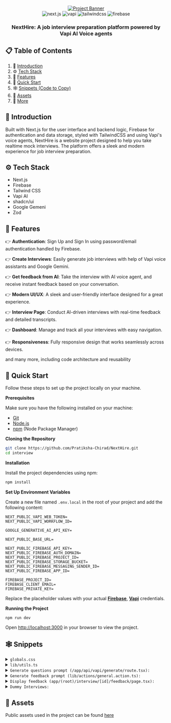<div align="center">
  <br />
    <a href="https://www.youtube.com/watch?v=8GK8R77Bd7g" target="_blank">
      <img src="https://github.com/user-attachments/assets/1c0131c7-9f2d-4e3b-b47c-9679e76d8f9a" alt="Project Banner">
    </a>
  <br />
  
  <div>
    <img src="https://img.shields.io/badge/-Next.JS-black?style=for-the-badge&logoColor=white&logo=nextdotjs&color=black" alt="next.js" />
    <img src="https://img.shields.io/badge/-Vapi-white?style=for-the-badge&color=5dfeca" alt="vapi" />
    <img src="https://img.shields.io/badge/-Tailwind_CSS-black?style=for-the-badge&logoColor=white&logo=tailwindcss&color=06B6D4" alt="tailwindcss" />
    <img src="https://img.shields.io/badge/-Firebase-black?style=for-the-badge&logoColor=white&logo=firebase&color=DD2C00" alt="firebase" />
  </div>

  <h3 align="center">NextHire: A job interview preparation platform powered by Vapi AI Voice agents</h3>

   <div align="center">
    </div>
</div>

## 📋 <a name="table">Table of Contents</a>

1. 🤖 [Introduction](#introduction)
2. ⚙️ [Tech Stack](#tech-stack)
3. 🔋 [Features](#features)
4. 🤸 [Quick Start](#quick-start)
5. 🕸️ [Snippets (Code to Copy)](#snippets)
6. 🔗 [Assets](#links)
7. 🚀 [More](#more)

## <a name="introduction">🤖 Introduction</a>

Built with Next.js for the user interface and backend logic, Firebase for authentication and data storage, styled with TailwindCSS and using Vapi's voice agents, NextHire is a website project designed to help you take realtime mock interviews. The platform offers a sleek and modern experience for job interview preparation.

## <a name="tech-stack">⚙️ Tech Stack</a>

- Next.js
- Firebase
- Tailwind CSS
- Vapi AI
- shadcn/ui
- Google Gemeni
- Zod

## <a name="features">🔋 Features</a>

👉 **Authentication**: Sign Up and Sign In using password/email authentication handled by Firebase.

👉 **Create Interviews**: Easily generate job interviews with help of Vapi voice assistants and Google Gemini.

👉 **Get feedback from AI**: Take the interview with AI voice agent, and receive instant feedback based on your conversation.

👉 **Modern UI/UX**: A sleek and user-friendly interface designed for a great experience.

👉 **Interview Page**: Conduct AI-driven interviews with real-time feedback and detailed transcripts.

👉 **Dashboard**: Manage and track all your interviews with easy navigation.

👉 **Responsiveness**: Fully responsive design that works seamlessly across devices.

and many more, including code architecture and reusability

## <a name="quick-start">🤸 Quick Start</a>

Follow these steps to set up the project locally on your machine.

**Prerequisites**

Make sure you have the following installed on your machine:

- [Git](https://git-scm.com/)
- [Node.js](https://nodejs.org/en)
- [npm](https://www.npmjs.com/) (Node Package Manager)

**Cloning the Repository**

```bash
git clone https://github.com/Pratiksha-Chirad/NextHire.git
cd interview
```

**Installation**

Install the project dependencies using npm:

```bash
npm install
```

**Set Up Environment Variables**

Create a new file named `.env.local` in the root of your project and add the following content:

```env
NEXT_PUBLIC_VAPI_WEB_TOKEN=
NEXT_PUBLIC_VAPI_WORKFLOW_ID=

GOOGLE_GENERATIVE_AI_API_KEY=

NEXT_PUBLIC_BASE_URL=

NEXT_PUBLIC_FIREBASE_API_KEY=
NEXT_PUBLIC_FIREBASE_AUTH_DOMAIN=
NEXT_PUBLIC_FIREBASE_PROJECT_ID=
NEXT_PUBLIC_FIREBASE_STORAGE_BUCKET=
NEXT_PUBLIC_FIREBASE_MESSAGING_SENDER_ID=
NEXT_PUBLIC_FIREBASE_APP_ID=

FIREBASE_PROJECT_ID=
FIREBASE_CLIENT_EMAIL=
FIREBASE_PRIVATE_KEY=
```

Replace the placeholder values with your actual **[Firebase](https://firebase.google.com/)**, **[Vapi](https://vapi.ai/?utm_source=youtube&utm_medium=video&utm_campaign=jsmastery_recruitingpractice&utm_content=paid_partner&utm_term=recruitingpractice)** credentials.

**Running the Project**

```bash
npm run dev
```

Open [http://localhost:3000](http://localhost:3000) in your browser to view the project.

## <a name="snippets">🕸️ Snippets</a>

<details>
<summary><code>globals.css</code></summary>

```css
@import "tailwindcss";

@plugin "tailwindcss-animate";

@custom-variant dark (&:is(.dark *));

@theme {
  --color-success-100: #49de50;
  --color-success-200: #42c748;
  --color-destructive-100: #f75353;
  --color-destructive-200: #c44141;

  --color-primary-100: #dddfff;
  --color-primary-200: #cac5fe;

  --color-light-100: #d6e0ff;
  --color-light-400: #6870a6;
  --color-light-600: #4f557d;
  --color-light-800: #24273a;

  --color-dark-100: #020408;
  --color-dark-200: #27282f;
  --color-dark-300: #242633;

  --font-mona-sans: "Mona Sans", sans-serif;

  --bg-pattern: url("/pattern.png");
}

:root {
  --radius: 0.625rem;
  --background: oklch(1 0 0);
  --foreground: oklch(0.145 0 0);
  --card: oklch(1 0 0);
  --card-foreground: oklch(0.145 0 0);
  --popover: oklch(1 0 0);
  --popover-foreground: oklch(0.145 0 0);
  --primary: oklch(0.205 0 0);
  --primary-foreground: oklch(0.985 0 0);
  --secondary: oklch(0.97 0 0);
  --secondary-foreground: oklch(0.205 0 0);
  --muted: oklch(0.97 0 0);
  --muted-foreground: oklch(0.556 0 0);
  --accent: oklch(0.97 0 0);
  --accent-foreground: oklch(0.205 0 0);
  --destructive: oklch(0.577 0.245 27.325);
  --border: oklch(0.922 0 0);
  --input: oklch(0.922 0 0);
  --ring: oklch(0.708 0 0);
  --chart-1: oklch(0.646 0.222 41.116);
  --chart-2: oklch(0.6 0.118 184.704);
  --chart-3: oklch(0.398 0.07 227.392);
  --chart-4: oklch(0.828 0.189 84.429);
  --chart-5: oklch(0.769 0.188 70.08);
  --sidebar: oklch(0.985 0 0);
  --sidebar-foreground: oklch(0.145 0 0);
  --sidebar-primary: oklch(0.205 0 0);
  --sidebar-primary-foreground: oklch(0.985 0 0);
  --sidebar-accent: oklch(0.97 0 0);
  --sidebar-accent-foreground: oklch(0.205 0 0);
  --sidebar-border: oklch(0.922 0 0);
  --sidebar-ring: oklch(0.708 0 0);
}

.dark {
  --background: oklch(0.145 0 0);
  --foreground: oklch(0.985 0 0);
  --card: oklch(0.205 0 0);
  --card-foreground: oklch(0.985 0 0);
  --popover: oklch(0.205 0 0);
  --popover-foreground: oklch(0.985 0 0);
  --primary: oklch(0.922 0 0);
  --primary-foreground: oklch(0.205 0 0);
  --secondary: oklch(0.269 0 0);
  --secondary-foreground: oklch(0.985 0 0);
  --muted: oklch(0.269 0 0);
  --muted-foreground: var(--light-100);
  --accent: oklch(0.269 0 0);
  --accent-foreground: oklch(0.985 0 0);
  --destructive: oklch(0.704 0.191 22.216);
  --border: oklch(1 0 0 / 10%);
  --input: oklch(1 0 0 / 15%);
  --ring: oklch(0.556 0 0);
  --chart-1: oklch(0.488 0.243 264.376);
  --chart-2: oklch(0.696 0.17 162.48);
  --chart-3: oklch(0.769 0.188 70.08);
  --chart-4: oklch(0.627 0.265 303.9);
  --chart-5: oklch(0.645 0.246 16.439);
  --sidebar: oklch(0.205 0 0);
  --sidebar-foreground: oklch(0.985 0 0);
  --sidebar-primary: oklch(0.488 0.243 264.376);
  --sidebar-primary-foreground: oklch(0.985 0 0);
  --sidebar-accent: oklch(0.269 0 0);
  --sidebar-accent-foreground: oklch(0.985 0 0);
  --sidebar-border: oklch(1 0 0 / 10%);
  --sidebar-ring: oklch(0.556 0 0);
}

@theme inline {
  --radius-sm: calc(var(--radius) - 4px);
  --radius-md: calc(var(--radius) - 2px);
  --radius-lg: var(--radius);
  --radius-xl: calc(var(--radius) + 4px);
  --color-background: var(--background);
  --color-foreground: var(--foreground);
  --color-card: var(--card);
  --color-card-foreground: var(--card-foreground);
  --color-popover: var(--popover);
  --color-popover-foreground: var(--popover-foreground);
  --color-primary: var(--primary);
  --color-primary-foreground: var(--primary-foreground);
  --color-secondary: var(--secondary);
  --color-secondary-foreground: var(--secondary-foreground);
  --color-muted: var(--muted);
  --color-muted-foreground: var(--muted-foreground);
  --color-accent: var(--accent);
  --color-accent-foreground: var(--accent-foreground);
  --color-destructive: var(--destructive);
  --color-border: var(--border);
  --color-input: var(--input);
  --color-ring: var(--ring);
  --color-chart-1: var(--chart-1);
  --color-chart-2: var(--chart-2);
  --color-chart-3: var(--chart-3);
  --color-chart-4: var(--chart-4);
  --color-chart-5: var(--chart-5);
  --color-sidebar: var(--sidebar);
  --color-sidebar-foreground: var(--sidebar-foreground);
  --color-sidebar-primary: var(--sidebar-primary);
  --color-sidebar-primary-foreground: var(--sidebar-primary-foreground);
  --color-sidebar-accent: var(--sidebar-accent);
  --color-sidebar-accent-foreground: var(--sidebar-accent-foreground);
  --color-sidebar-border: var(--sidebar-border);
  --color-sidebar-ring: var(--sidebar-ring);
}

@layer base {
  * {
    @apply border-border outline-ring/50;
  }
  body {
    @apply bg-background text-foreground;
  }
  p {
    @apply text-light-100;
  }
  h2 {
    @apply text-3xl font-semibold;
  }
  h3 {
    @apply text-2xl font-semibold;
  }
  ul {
    @apply list-disc list-inside;
  }
  li {
    @apply text-light-100;
  }
}

@layer components {
  .btn-call {
    @apply inline-block px-7 py-3 font-bold text-sm leading-5 text-white transition-colors duration-150 bg-success-100 border border-transparent rounded-full shadow-sm focus:outline-none focus:shadow-2xl active:bg-success-200 hover:bg-success-200 min-w-28 cursor-pointer items-center justify-center overflow-visible;

    .span {
      @apply bg-success-100 h-[85%] w-[65%];
    }
  }

  .btn-disconnect {
    @apply inline-block px-7 py-3 text-sm font-bold leading-5 text-white transition-colors duration-150 bg-destructive-100 border border-transparent rounded-full shadow-sm focus:outline-none focus:shadow-2xl active:bg-destructive-200 hover:bg-destructive-200 min-w-28;
  }

  .btn-upload {
    @apply flex min-h-14 w-full items-center justify-center gap-1.5 rounded-md;
  }
  .btn-primary {
    @apply w-fit !bg-primary-200 !text-dark-100 hover:!bg-primary-200/80 !rounded-full !font-bold px-5 cursor-pointer min-h-10;
  }
  .btn-secondary {
    @apply w-fit !bg-dark-200 !text-primary-200 hover:!bg-dark-200/80 !rounded-full !font-bold px-5 cursor-pointer min-h-10;
  }

  .btn-upload {
    @apply bg-dark-200 rounded-full min-h-12 px-5 cursor-pointer border border-input  overflow-hidden;
  }

  .card-border {
    @apply border-gradient p-0.5 rounded-2xl w-fit;
  }

  .card {
    @apply dark-gradient rounded-2xl min-h-full;
  }

  .form {
    @apply w-full;

    .label {
      @apply !text-light-100 !font-normal;
    }

    .input {
      @apply !bg-dark-200 !rounded-full !min-h-12 !px-5 placeholder:!text-light-100;
    }

    .btn {
      @apply !w-full !bg-primary-200 !text-dark-100 hover:!bg-primary-200/80 !rounded-full !min-h-10 !font-bold !px-5 cursor-pointer;
    }
  }

  .call-view {
    @apply flex sm:flex-row flex-col gap-10 items-center justify-between w-full;

    h3 {
      @apply text-center text-primary-100 mt-5;
    }

    .card-interviewer {
      @apply flex-center flex-col gap-2 p-7 h-[400px] blue-gradient-dark rounded-lg border-2 border-primary-200/50 flex-1 sm:basis-1/2 w-full;
    }

    .avatar {
      @apply z-10 flex items-center justify-center blue-gradient rounded-full size-[120px] relative;

      .animate-speak {
        @apply absolute inline-flex size-5/6 animate-ping rounded-full bg-primary-200 opacity-75;
      }
    }

    .card-border {
      @apply border-gradient p-0.5 rounded-2xl flex-1 sm:basis-1/2 w-full h-[400px] max-md:hidden;
    }

    .card-content {
      @apply flex flex-col gap-2 justify-center items-center p-7 dark-gradient rounded-2xl min-h-full;
    }
  }

  .transcript-border {
    @apply border-gradient p-0.5 rounded-2xl w-full;

    .transcript {
      @apply dark-gradient rounded-2xl  min-h-12 px-5 py-3 flex items-center justify-center;

      p {
        @apply text-lg text-center text-white;
      }
    }
  }

  .section-feedback {
    @apply flex flex-col gap-8 max-w-5xl mx-auto max-sm:px-4 text-lg leading-7;

    .buttons {
      @apply flex w-full justify-evenly gap-4 max-sm:flex-col max-sm:items-center;
    }
  }

  .auth-layout {
    @apply flex items-center justify-center mx-auto max-w-7xl min-h-screen max-sm:px-4 max-sm:py-8;
  }

  .root-layout {
    @apply flex mx-auto max-w-7xl flex-col gap-12 my-12 px-16 max-sm:px-4 max-sm:my-8;
  }

  .card-cta {
    @apply flex flex-row blue-gradient-dark rounded-3xl px-16 py-6 items-center justify-between max-sm:px-4;
  }

  .interviews-section {
    @apply flex flex-wrap gap-4 max-lg:flex-col w-full items-stretch;
  }

  .interview-text {
    @apply text-lg text-center text-white;
  }

  .progress {
    @apply h-1.5 text-[5px] font-bold bg-primary-200 rounded-full flex-center;
  }

  .tech-tooltip {
    @apply absolute bottom-full mb-1 hidden group-hover:flex px-2 py-1 text-xs text-white bg-gray-700 rounded-md shadow-md;
  }

  .card-interview {
    @apply dark-gradient rounded-2xl min-h-full flex flex-col p-6 relative overflow-hidden gap-10 justify-between;

    .badge-text {
      @apply text-sm font-semibold capitalize;
    }
  }
}

@utility dark-gradient {
  @apply bg-gradient-to-b from-[#1A1C20] to-[#08090D];
}

@utility border-gradient {
  @apply bg-gradient-to-b from-[#4B4D4F] to-[#4B4D4F33];
}

@utility pattern {
  @apply bg-[url('/pattern.png')] bg-top bg-no-repeat;
}

@utility blue-gradient-dark {
  @apply bg-gradient-to-b from-[#171532] to-[#08090D];
}

@utility blue-gradient {
  @apply bg-gradient-to-l from-[#FFFFFF] to-[#CAC5FE];
}

@utility flex-center {
  @apply flex items-center justify-center;
}

@utility animate-fadeIn {
  animation: fadeIn 0.3s ease-in-out;
}

@keyframes fadeIn {
  from {
    opacity: 0;
    transform: translateY(5px);
  }
  to {
    opacity: 1;
    transform: translateY(0);
  }
}
```

</details>

<details>
<summary><code>lib/utils.ts</code></summary>

```javascript
import { interviewCovers, mappings } from "@/constants";
import { clsx, type ClassValue } from "clsx";
import { twMerge } from "tailwind-merge";

export function cn(...inputs: ClassValue[]) {
  return twMerge(clsx(inputs));
}

const techIconBaseURL = "https://cdn.jsdelivr.net/gh/devicons/devicon/icons";

const normalizeTechName = (tech: string) => {
  const key = tech.toLowerCase().replace(/\.js$/, "").replace(/\s+/g, "");
  return mappings[key as keyof typeof mappings];
};

const checkIconExists = async (url: string) => {
  try {
    const response = await fetch(url, { method: "HEAD" });
    return response.ok; // Returns true if the icon exists
  } catch {
    return false;
  }
};

export const getTechLogos = async (techArray: string[]) => {
  const logoURLs = techArray.map((tech) => {
    const normalized = normalizeTechName(tech);
    return {
      tech,
      url: `${techIconBaseURL}/${normalized}/${normalized}-original.svg`,
    };
  });

  const results = await Promise.all(
    logoURLs.map(async ({ tech, url }) => ({
      tech,
      url: (await checkIconExists(url)) ? url : "/tech.svg",
    }))
  );

  return results;
};

export const getRandomInterviewCover = () => {
  const randomIndex = Math.floor(Math.random() * interviewCovers.length);
  return `/covers${interviewCovers[randomIndex]}`;
};

```

</details>

<details>
<summary><code>Generate questions prompt (/app/api/vapi/generate/route.tsx):</code></summary>

```javascript
`Prepare questions for a job interview.
        The job role is ${role}.
        The job experience level is ${level}.
        The tech stack used in the job is: ${techstack}.
        The focus between behavioural and technical questions should lean towards: ${type}.
        The amount of questions required is: ${amount}.
        Please return only the questions, without any additional text.
        The questions are going to be read by a voice assistant so do not use "/" or "*" or any other special characters which might break the voice assistant.
        Return the questions formatted like this:
        ["Question 1", "Question 2", "Question 3"]
        
        Thank you! <3
    `;
```

</details>

<details>
<summary><code>Generate feedback prompt (lib/actions/general.action.ts):</code></summary>

```javascript
prompt: `
        You are an AI interviewer analyzing a mock interview. Your task is to evaluate the candidate based on structured categories. Be thorough and detailed in your analysis. Don't be lenient with the candidate. If there are mistakes or areas for improvement, point them out.
        Transcript:
        ${formattedTranscript}

        Please score the candidate from 0 to 100 in the following areas. Do not add categories other than the ones provided:
        - **Communication Skills**: Clarity, articulation, structured responses.
        - **Technical Knowledge**: Understanding of key concepts for the role.
        - **Problem-Solving**: Ability to analyze problems and propose solutions.
        - **Cultural & Role Fit**: Alignment with company values and job role.
        - **Confidence & Clarity**: Confidence in responses, engagement, and clarity.
        `,
system:
        "You are a professional interviewer analyzing a mock interview. Your task is to evaluate the candidate based on structured categories",
```

</details>

<details>
<summary><code>Display feedback (app/(root)/interview/[id]/feedback/page.tsx):</code></summary>

```javascript
    <section className="section-feedback">
      <div className="flex flex-row justify-center">
        <h1 className="text-4xl font-semibold">
          Feedback on the Interview -{" "}
          <span className="capitalize">{interview.role}</span> Interview
        </h1>
      </div>

      <div className="flex flex-row justify-center">
        <div className="flex flex-row gap-5">
          <div className="flex flex-row gap-2 items-center">
            <Image src="/star.svg" width={22} height={22} alt="star" />
            <p>
              Overall Impression:{" "}
              <span className="text-primary-200 font-bold">
                {feedback?.totalScore}
              </span>
              /100
            </p>
          </div>

          <div className="flex flex-row gap-2">
            <Image src="/calendar.svg" width={22} height={22} alt="calendar" />
            <p>
              {feedback?.createdAt
                ? dayjs(feedback.createdAt).format("MMM D, YYYY h:mm A")
                : "N/A"}
            </p>
          </div>
        </div>
      </div>

      <hr />

      <p>{feedback?.finalAssessment}</p>

      <div className="flex flex-col gap-4">
        <h2>Breakdown of the Interview:</h2>
        {feedback?.categoryScores?.map((category, index) => (
          <div key={index}>
            <p className="font-bold">
              {index + 1}. {category.name} ({category.score}/100)
            </p>
            <p>{category.comment}</p>
          </div>
        ))}
      </div>

      <div className="flex flex-col gap-3">
        <h3>Strengths</h3>
        <ul>
          {feedback?.strengths?.map((strength, index) => (
            <li key={index}>{strength}</li>
          ))}
        </ul>
      </div>

      <div className="flex flex-col gap-3">
        <h3>Areas for Improvement</h3>
        <ul>
          {feedback?.areasForImprovement?.map((area, index) => (
            <li key={index}>{area}</li>
          ))}
        </ul>
      </div>

      <div className="buttons">
        <Button className="btn-secondary flex-1">
          <Link href="/" className="flex w-full justify-center">
            <p className="text-sm font-semibold text-primary-200 text-center">
              Back to dashboard
            </p>
          </Link>
        </Button>

        <Button className="btn-primary flex-1">
          <Link
            href={`/interview/${id}`}
            className="flex w-full justify-center"
          >
            <p className="text-sm font-semibold text-black text-center">
              Retake Interview
            </p>
          </Link>
        </Button>
      </div>
    </section>
```

</details>

<details>
<summary><code>Dummy Interviews:</code></summary>

```javascript
export const dummyInterviews: Interview[] = [
  {
    id: "1",
    userId: "user1",
    role: "Frontend Developer",
    type: "Technical",
    techstack: ["React", "TypeScript", "Next.js", "Tailwind CSS"],
    level: "Junior",
    questions: ["What is React?"],
    finalized: false,
    createdAt: "2024-03-15T10:00:00Z",
  },
  {
    id: "2",
    userId: "user1",
    role: "Full Stack Developer",
    type: "Mixed",
    techstack: ["Node.js", "Express", "MongoDB", "React"],
    level: "Senior",
    questions: ["What is Node.js?"],
    finalized: false,
    createdAt: "2024-03-14T15:30:00Z",
  },
];
```

</details>


## <a name="links">🔗 Assets</a>

Public assets used in the project can be found [here](https://drive.google.com/drive/folders/1DuQ9bHH3D3ZAN_CFKfBgsaB8DEhEdnog?usp=sharing)

